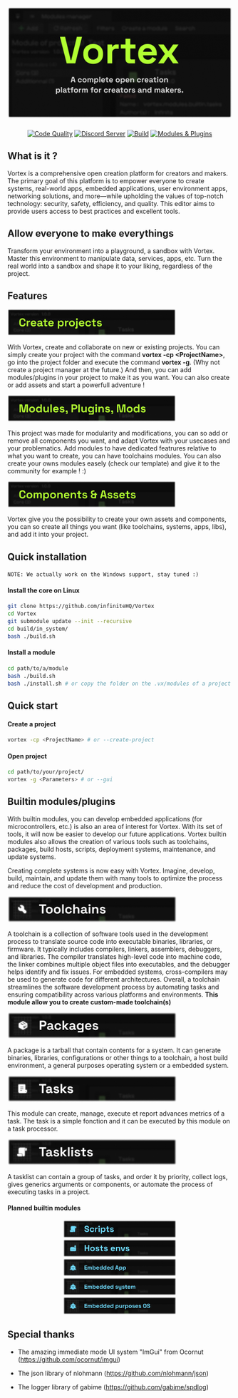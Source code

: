 

<a href="https://infinite.si">
  <h1 align="center">
    <picture>
      <source media="(prefers-color-scheme: dark)" srcset="./.github/imgs/main.png">
      <img height="250px" src="./.github/imgs/main.png">
    </picture>
  </h1>
</a>

<div align="center">
<a title="Code Quality" href="https://www.codefactor.io/repository/github/infinitehq/Vortex"><img alt="Code Quality" src="https://img.shields.io/codefactor/grade/github/infinitehq/Vortex?longCache=true&style=for-the-badge&label=Code%20Quality&logoColor=fff&logo=CodeFactor&branch=master"></a>
  <a title="Discord Server" href="https://discord.gg/H2wptkecUg"><img alt="Discord Server" src="https://img.shields.io/discord/1095333825762046194?label=Discord&logo=Discord&logoColor=fff&style=for-the-badge"></a>
<a title="'Build' workflow Status" href="https://img.shields.io/github/actions/workflow/status/infiniteHQ/Vortex/build.yml"><img alt="Build" src="https://img.shields.io/github/actions/workflow/status/infiniteHQ/Vortex/build.yml?longCache=true&style=for-the-badge&label=Build&logoColor=fff&logo=GitHub%20Actions&branch=main"></a>
  <a title="Modules & Plugins" href=""><img alt="Modules & Plugins" src="https://img.shields.io/badge/Modules-Supported-brightgreen?logo=stackedit&logoColor=%23FFFFFF&style=for-the-badge"></a>
</div>

## What is it ?
Vortex is a comprehensive open creation platform for creators and makers. The primary goal of this platform is to empower everyone to create systems, real-world apps, embedded applications, user environment apps, networking solutions, and more—while upholding the values of top-notch technology: security, safety, efficiency, and quality. This editor aims to provide users access to best practices and excellent tools.

## Allow everyone to make everythings

Transform your environment into a playground, a sandbox with Vortex. Master this environment to manipulate data, services, apps, etc. Turn the real world into a sandbox and shape it to your liking, regardless of the project.

## Features
<img height="60px" alt="Code Quality" src=".github/imgs/projects.png">

With Vortex, create and collaborate on new or existing projects. You can simply create your project with the command **vortex -cp \<ProjectName>**, go into the project folder and execute the command **vortex -g**. (Why not create a project manager at the future.) And then, you can add modules/plugins in your project to make it as you want. You can also create or add assets and start a powerfull adventure !

<img height="60px" alt="Code Quality" src=".github/imgs/modules.png">

This project was made for modularity and modifications, you can so add or remove all components you want, and adapt Vortex with your usecases and your problematics. Add modules to have dedicated featrures relative to what you want to create, you can have toolchains modules. You can also create your owns modules easely (check our template) and give it to the community for example ! :)

<img height="60px" alt="Code Quality" src=".github/imgs/components.png">

Vortex give you the possibility to create your own assets and components, you can so create all things you want (like toolchains, systems, apps, libs), and add it into your project.

## Quick installation
`NOTE: We actually work on the Windows support, stay tuned :)`

#### Install the core on Linux
```bash
git clone https://github.com/infiniteHQ/Vortex
cd Vortex
git submodule update --init --recursive
cd build/in_system/
bash ./build.sh
```

#### Install a module
```bash
cd path/to/a/module
bash ./build.sh
bash ./install.sh # or copy the folder on the .vx/modules of a project
```

## Quick start
#### Create a project
```bash
vortex -cp <ProjectName> # or --create-project
```

#### Open project
```bash
cd path/to/your/project/
vortex -g <Parameters> # or --gui
```

## Builtin modules/plugins

With builtin modules, you can develop embedded applications (for microcontrollers, etc.) is also an area of interest for Vortex. With its set of tools, it will now be easier to develop our future applications. Vortex builtin modules also allows the creation of various tools such as toolchains, packages, build hosts, scripts, deployment systems, maintenance, and update systems. 

Creating complete systems is now easy with Vortex. Imagine, develop, build, maintain, and update them with many tools to optimize the process and reduce the cost of development and production.


<img height="60px" alt="Toolchains" src=".github/imgs/toolchains.png">

A toolchain is a collection of software tools used in the development process to translate source code into executable binaries, libraries, or firmware. It typically includes compilers, linkers, assemblers, debuggers, and libraries. The compiler translates high-level code into machine code, the linker combines multiple object files into executables, and the debugger helps identify and fix issues. For embedded systems, cross-compilers may be used to generate code for different architectures. Overall, a toolchain streamlines the software development process by automating tasks and ensuring compatibility across various platforms and environments.
**This module allow you to create custom-made toolchain(s)**


<img height="60px" alt="Packages" src=".github/imgs/packages.png">

A package is a tarball that contain contents for a system. It can generate binaries, libraries, configurations or other things to a toolchain, a host build environment, a general purposes operating system or a embedded system. 

<img height="60px" alt="Tasks" src=".github/imgs/tasks.png">

This module can create, manage, execute et report advances metrics of a task. The task is a simple fonction and it can be executed by this module on a task processor.

<img height="60px" alt="Tasklists" src=".github/imgs/tasklists.png">

A tasklist can contain a group of tasks, and order it by priority, collect logs, gives generics arguments or components, or automate the process of executing tasks in a project.


#### Planned builtin modules
<div align="center">
<img height="40px" alt="Tasklists" src=".github/imgs/scripts.png">
<img height="40px" alt="Tasklists" src=".github/imgs/hosts.png">
<img height="40px" alt="Tasklists" src=".github/imgs/embeddedapp.png">
<img height="40px" alt="Tasklists" src=".github/imgs/embeddedsystem.png">
<img height="40px" alt="Tasklists" src=".github/imgs/gpos.png">
</div>

## Special thanks

- The amazing immediate mode UI system "ImGui" from Ocornut (https://github.com/ocornut/imgui)

- The json library of nlohmann (https://github.com/nlohmann/json)

- The logger library of gabime (https://github.com/gabime/spdlog)
